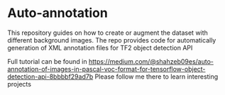 # Auto-annotation

This repository guides on how to create or augment the dataset with different background images.
The repo provides code for automatically generation of XML annotation files for TF2 object detection API

Full tutorial can be found in https://medium.com/@shahzeb09es/auto-annotation-of-images-in-pascal-voc-format-for-tensorflow-object-detection-api-8bbbbf29ad7b 
Please follow me there to learn interesting projects
